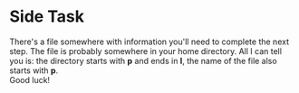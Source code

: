 # Side Task
There's a file somewhere with information you'll need to complete the next step. The file is probably somewhere in your home directory. All I can tell you is: the directory starts with **p** and ends in **l**, the name of the file also starts with **p**.  
Good luck!